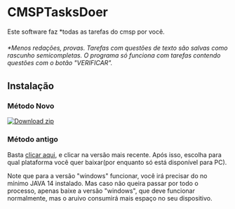 # CMSPTasksDoer

Este software faz *todas as tarefas do cmsp por você.

###### *Menos redações, provas. Tarefas com questões de texto são salvas como rascunho semicompletas. O programa só funciona com tarefas contendo questões com o botão "VERIFICAR".

## Instalação

### Método Novo

<!-- BEGIN LATEST DOWNLOAD BUTTON -->
[![Download zip](https://custom-icon-badges.demolab.com/badge/-Download-blue?style=for-the-badge&logo=download&logoColor=white "Download zip")](https://github.com/Vitor1-1Santana/CMSPTasksDoer/releases/latest/download/CMSPTasksDoer-windows.zip)
<!-- END LATEST DOWNLOAD BUTTON -->

### Método antigo

Basta [clicar aqui](https://github.com/Vitor1-1Santana/CMSPTasksDoer/releases), e clicar na versão mais recente.
Após isso, escolha para qual plataforma você quer baixar(por enquanto só está disponível para PC).

Note que para a versão "windows" funcionar, você irá precisar do no mínimo JAVA 14 instalado.
Mas caso não queira passar por todo o processo, apenas baixe a versão "windows", que deve
funcionar normalmente, mas o aruivo consumirá mais espaço no seu dispositivo.
